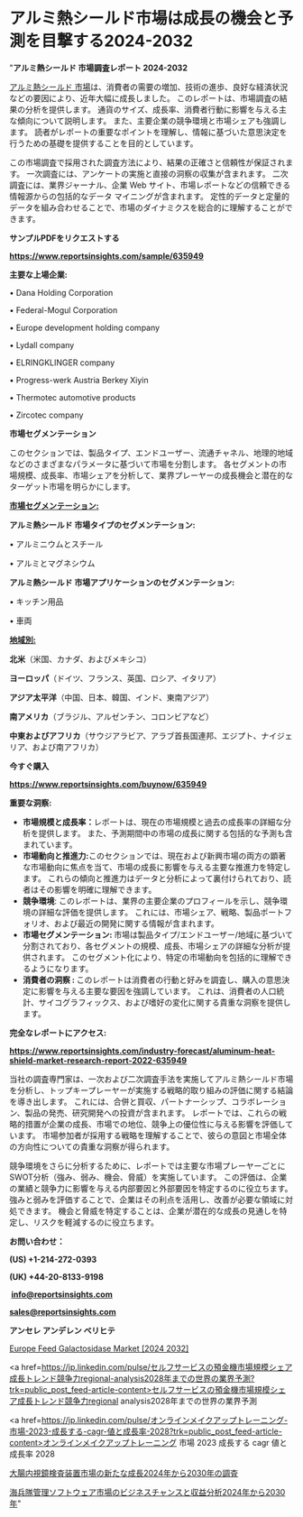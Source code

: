 # アルミ熱シールド市場は成長の機会と予測を目撃する2024-2032

"<strong>アルミ熱シールド 市場調査レポート 2024-2032</strong>

<a href=https://www.reportsinsights.com/sample/635949>アルミ熱シールド 市場</a>は、消費者の需要の増加、技術の進歩、良好な経済状況などの要因により、近年大幅に成長しました。 このレポートは、市場調査の結果の分析を提供します。 通貨のサイズ、成長率、消費者行動に影響を与える主な傾向について説明します。 また、主要企業の競争環境と市場シェアも強調します。 読者がレポートの重要なポイントを理解し、情報に基づいた意思決定を行うための基礎を提供することを目的としています。

この市場調査で採用された調査方法により、結果の正確さと信頼性が保証されます。 一次調査には、アンケートの実施と直接の洞察の収集が含まれます。 二次調査には、業界ジャーナル、企業 Web サイト、市場レポートなどの信頼できる情報源からの包括的なデータ マイニングが含まれます。 定性的データと定量的データを組み合わせることで、市場のダイナミクスを総合的に理解することができます。

<strong><b>サンプルPDFをリクエストする</b></strong>

<a href=https://www.reportsinsights.com/sample/635949><strong><u>https://www.reportsinsights.com/sample/635949</u></strong></a>

<strong>主要な上場企業:</strong>

• Dana Holding Corporation

• Federal-Mogul Corporation

• Europe development holding company

• Lydall company

• ELRINGKLINGER company

• Progress-werk Austria Berkey Xiyin

• Thermotec automotive products

• Zircotec company

<strong>市場セグメンテーション</strong>

このセクションでは、製品タイプ、エンドユーザー、流通チャネル、地理的地域などのさまざまなパラメータに基づいて市場を分割します。 各セグメントの市場規模、成長率、市場シェアを分析して、業界プレーヤーの成長機会と潜在的なターゲット市場を明らかにします。

<strong><u>市場セグメンテーション</u></strong><strong><u>:</u></strong>

<strong>アルミ熱シールド 市場タイプのセグメンテーション:</strong>

• アルミニウムとスチール

• アルミとマグネシウム

<strong>アルミ熱シールド 市場アプリケーションのセグメンテーション:</strong>

• キッチン用品

• 車両

<strong><u>地域別</u></strong><strong><u>:</u></strong>

<strong>北米</strong>（米国、カナダ、およびメキシコ）

<strong>ヨーロッパ</strong>（ドイツ、フランス、英国、ロシア、イタリア）

<strong>アジア太平洋</strong>（中国、日本、韓国、インド、東南アジア）

<strong>南アメリカ</strong>（ブラジル、アルゼンチン、コロンビアなど）

<strong>中東およびアフリカ</strong>（サウジアラビア、アラブ首長国連邦、エジプト、ナイジェリア、および南アフリカ）

<strong>今すぐ購入</strong>

<a href=https://www.reportsinsights.com/buynow/635949><strong><u>https://www.reportsinsights.com/buynow/635949</u></strong></a>

<strong>重要な洞察:</strong>
<ul>
  <li><strong>市場規模と成長率：</strong>レポートは、現在の市場規模と過去の成長率の詳細な分析を提供します。 また、予測期間中の市場の成長に関する包括的な予測も含まれています。</li>
  <li><strong>市場動向と推進力:</strong>このセクションでは、現在および新興市場の両方の顕著な市場動向に焦点を当て、市場の成長に影響を与える主要な推進力を特定します。 これらの傾向と推進力はデータと分析によって裏付けられており、読者はその影響を明確に理解できます。</li>
  <li><strong>競争環境</strong>: このレポートは、業界の主要企業のプロフィールを示し、競争環境の詳細な評価を提供します。 これには、市場シェア、戦略、製品ポートフォリオ、および最近の開発に関する情報が含まれます。</li>
  <li><strong>市場セグメンテーション: </strong>市場は製品タイプ/エンドユーザー/地域に基づいて分割されており、各セグメントの規模、成長、市場シェアの詳細な分析が提供されます。 このセグメント化により、特定の市場動向を包括的に理解できるようになります。</li>
  <li><strong>消費者の洞察 : </strong>このレポートは消費者の行動と好みを調査し、購入の意思決定に影響を与える主要な要因を強調しています。 これは、消費者の人口統計、サイコグラフィックス、および嗜好の変化に関する貴重な洞察を提供します。</li>
</ul>
<strong>完全なレポートにアクセス:</strong>

<a href=https://www.reportsinsights.com/industry-forecast/aluminum-heat-shield-market-research-report-2022-635949><strong><u><b>https://www.reportsinsights.com/industry-forecast/aluminum-heat-shield-market-research-report-2022-635949</b></u></strong></a>

当社の調査専門家は、一次および二次調査手法を実施してアルミ熱シールド市場を分析し、トップキープレーヤーが実施する戦略的取り組みの評価に関する結論を導き出します。 これには、合併と買収、パートナーシップ、コラボレーション、製品の発売、研究開発への投資が含まれます。 レポートでは、これらの戦略的措置が企業の成長、市場での地位、競争上の優位性に与える影響を評価しています。 市場参加者が採用する戦略を理解することで、彼らの意図と市場全体の方向性についての貴重な洞察が得られます。

競争環境をさらに分析するために、レポートでは主要な市場プレーヤーごとにSWOT分析（強み、弱み、機会、脅威）を実施しています。 この評価は、企業の業績と競争力に影響を与える内部要因と外部要因を特定するのに役立ちます。 強みと弱みを評価することで、企業はその利点を活用し、改善が必要な領域に対処できます。 機会と脅威を特定することは、企業が潜在的な成長の見通しを特定し、リスクを軽減するのに役立ちます。

<strong>お問い合わせ：</strong>

<strong>(US) +1-214-272-0393</strong>

<strong>(UK) +44-20-8133-9198</strong>

<strong> </strong><a href=info@reportsinsights.com><strong><u>info@reportsinsights.com</u></strong></a>

<a href=sales@reportsinsights.com><strong><u>sales@reportsinsights.com</u></strong></a>

<strong>アンセレ アンデレン ベリヒテ</strong>

<a href=https://www.linkedin.com/pulse/europe-feed-galactosidase-market-in-depth-analysis-5h49f/>Europe Feed Galactosidase Market [2024 2032]</a>

<a href=https://jp.linkedin.com/pulse/セルフサービスの預金機市場規模シェア成長トレンド競争力regional-analysis2028年までの世界の業界予測?trk=public_post_feed-article-content>セルフサービスの預金機市場規模シェア成長トレンド競争力regional analysis2028年までの世界の業界予測</a>

<a href=https://jp.linkedin.com/pulse/オンラインメイクアップトレーニング-市場-2023-成長する-cagr-値と成長率-2028?trk=public_post_feed-article-content>オンラインメイクアップトレーニング 市場 2023 成長する cagr 値と成長率 2028</a>

<a href=https://www.linkedin.com/pulse/大腸内視鏡検査装置市場の新たな成長2024年から2030年の調査-community-market-research/>大腸内視鏡検査装置市場の新たな成長2024年から2030年の調査</a>

<a href=https://www.linkedin.com/pulse/海兵隊管理ソフトウェア市場のビジネスチャンスと収益分析2024年から2030年-reports-insights-expert-obrgf/>海兵隊管理ソフトウェア市場のビジネスチャンスと収益分析2024年から2030年</a>"
